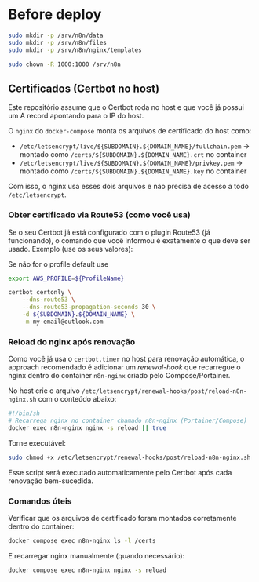 # Before deploy

```bash
sudo mkdir -p /srv/n8n/data
sudo mkdir -p /srv/n8n/files
sudo mkdir -p /srv/n8n/nginx/templates

sudo chown -R 1000:1000 /srv/n8n
```

## Certificados (Certbot no host)

Este repositório assume que o Certbot roda no host e que você já possui um A record apontando para o IP do host.

O `nginx` do `docker-compose` monta os arquivos de certificado do host como:

 - `/etc/letsencrypt/live/${SUBDOMAIN}.${DOMAIN_NAME}/fullchain.pem` -> montado como `/certs/${SUBDOMAIN}.${DOMAIN_NAME}.crt` no container
 - `/etc/letsencrypt/live/${SUBDOMAIN}.${DOMAIN_NAME}/privkey.pem` -> montado como `/certs/${SUBDOMAIN}.${DOMAIN_NAME}.key` no container

Com isso, o nginx usa esses dois arquivos e não precisa de acesso a todo `/etc/letsencrypt`.

### Obter certificado via Route53 (como você usa)

Se o seu Certbot já está configurado com o plugin Route53 (já funcionando), o comando que você informou é exatamente o que deve ser usado. Exemplo (use os seus valores):

Se não for o profile default use

```bash
export AWS_PROFILE=${ProfileName}
```

```bash
certbot certonly \
	--dns-route53 \
	--dns-route53-propagation-seconds 30 \
	-d ${SUBDOMAIN}.${DOMAIN_NAME} \
	-m my-email@outlook.com
```

### Reload do nginx após renovação

Como você já usa o `certbot.timer` no host para renovação automática, o approach recomendado é adicionar um *renewal-hook* que recarregue o nginx dentro do container `n8n-nginx` criado pelo Compose/Portainer.

No host crie o arquivo `/etc/letsencrypt/renewal-hooks/post/reload-n8n-nginx.sh` com o conteúdo abaixo:

```bash
#!/bin/sh
# Recarrega nginx no container chamado n8n-nginx (Portainer/Compose)
docker exec n8n-nginx nginx -s reload || true

```

Torne executável:

```bash
sudo chmod +x /etc/letsencrypt/renewal-hooks/post/reload-n8n-nginx.sh
```

Esse script será executado automaticamente pelo Certbot após cada renovação bem-sucedida.

### Comandos úteis
Verificar que os arquivos de certificado foram montados corretamente dentro do container:

```bash
docker compose exec n8n-nginx ls -l /certs
```

E recarregar nginx manualmente (quando necessário):

```bash
docker compose exec n8n-nginx nginx -s reload
```
